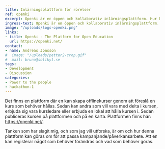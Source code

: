 ```yaml
---
title: Inlärningsplattform för rörelser
ref: openki
excerpt: Openki är en öppen och kollaborativ inlärningsplattform. Hur kan vi anpassa och utveckla den för att användas till kampanj- och påverkansarbete för sociala rörelser?
ingress-text: Openki är en öppen och kollaborativ inlärningsplattform. Hur kan vi anpassa och utveckla den för att användas till kampanj- och påverkansarbete för sociala rörelser?
image: "/uploads/logo-openki.png"
links:
- title: Openki - The Platform for Open Education
  url: https://openki.net/
contact:
- name: Andreas Jonsson
#  image: "/uploads/petter2-crop.gif"
#  mail: bruno@solikyl.se
tags:
- Development
- Discussion
categories:
- Power to the people
- hackathon-1
---
```


Det finns en plattform där en kan skapa offlinekurser genom att föreslå en kurs som behöver hållas. Sedan kan andra som vill vara med delta i kursen, erbjuda sig vara kursledare eller erbjuda en lokal att hålla kursen i. Sedan publiceras kursen på plattformen och på en karta. Plattformen finns här: https://openki.net/.

Tanken som har slagit mig, och som jag vill utforska, är om och hur denna plattform kan göras om för att passa kampanjande/påverkansarbete. Att en kan registerar något som behöver förändras och vad som behöver göras.
